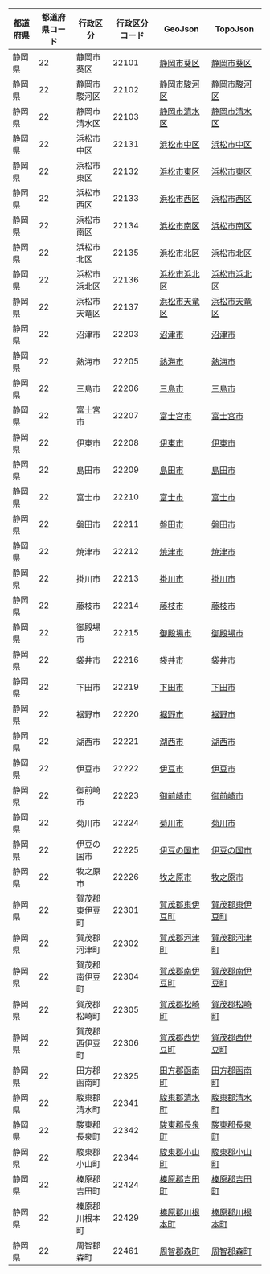 | 都道府県 | 都道府県コード | 行政区分 | 行政区分コード | GeoJson | TopoJson |
|-----------|--------------|--------- |--------------|------|------|
| 静岡県 | 22 | 静岡市葵区 | 22101 | [静岡市葵区](/geojson/cities/22/22101.json) | [静岡市葵区](/topojson/cities/22/22101.topojson) |
| 静岡県 | 22 | 静岡市駿河区 | 22102 | [静岡市駿河区](/geojson/cities/22/22102.json) | [静岡市駿河区](/topojson/cities/22/22102.topojson) |
| 静岡県 | 22 | 静岡市清水区 | 22103 | [静岡市清水区](/geojson/cities/22/22103.json) | [静岡市清水区](/topojson/cities/22/22103.topojson) |
| 静岡県 | 22 | 浜松市中区 | 22131 | [浜松市中区](/geojson/cities/22/22131.json) | [浜松市中区](/topojson/cities/22/22131.topojson) |
| 静岡県 | 22 | 浜松市東区 | 22132 | [浜松市東区](/geojson/cities/22/22132.json) | [浜松市東区](/topojson/cities/22/22132.topojson) |
| 静岡県 | 22 | 浜松市西区 | 22133 | [浜松市西区](/geojson/cities/22/22133.json) | [浜松市西区](/topojson/cities/22/22133.topojson) |
| 静岡県 | 22 | 浜松市南区 | 22134 | [浜松市南区](/geojson/cities/22/22134.json) | [浜松市南区](/topojson/cities/22/22134.topojson) |
| 静岡県 | 22 | 浜松市北区 | 22135 | [浜松市北区](/geojson/cities/22/22135.json) | [浜松市北区](/topojson/cities/22/22135.topojson) |
| 静岡県 | 22 | 浜松市浜北区 | 22136 | [浜松市浜北区](/geojson/cities/22/22136.json) | [浜松市浜北区](/topojson/cities/22/22136.topojson) |
| 静岡県 | 22 | 浜松市天竜区 | 22137 | [浜松市天竜区](/geojson/cities/22/22137.json) | [浜松市天竜区](/topojson/cities/22/22137.topojson) |
| 静岡県 | 22 | 沼津市 | 22203 | [沼津市](/geojson/cities/22/22203.json) | [沼津市](/topojson/cities/22/22203.topojson) |
| 静岡県 | 22 | 熱海市 | 22205 | [熱海市](/geojson/cities/22/22205.json) | [熱海市](/topojson/cities/22/22205.topojson) |
| 静岡県 | 22 | 三島市 | 22206 | [三島市](/geojson/cities/22/22206.json) | [三島市](/topojson/cities/22/22206.topojson) |
| 静岡県 | 22 | 富士宮市 | 22207 | [富士宮市](/geojson/cities/22/22207.json) | [富士宮市](/topojson/cities/22/22207.topojson) |
| 静岡県 | 22 | 伊東市 | 22208 | [伊東市](/geojson/cities/22/22208.json) | [伊東市](/topojson/cities/22/22208.topojson) |
| 静岡県 | 22 | 島田市 | 22209 | [島田市](/geojson/cities/22/22209.json) | [島田市](/topojson/cities/22/22209.topojson) |
| 静岡県 | 22 | 富士市 | 22210 | [富士市](/geojson/cities/22/22210.json) | [富士市](/topojson/cities/22/22210.topojson) |
| 静岡県 | 22 | 磐田市 | 22211 | [磐田市](/geojson/cities/22/22211.json) | [磐田市](/topojson/cities/22/22211.topojson) |
| 静岡県 | 22 | 焼津市 | 22212 | [焼津市](/geojson/cities/22/22212.json) | [焼津市](/topojson/cities/22/22212.topojson) |
| 静岡県 | 22 | 掛川市 | 22213 | [掛川市](/geojson/cities/22/22213.json) | [掛川市](/topojson/cities/22/22213.topojson) |
| 静岡県 | 22 | 藤枝市 | 22214 | [藤枝市](/geojson/cities/22/22214.json) | [藤枝市](/topojson/cities/22/22214.topojson) |
| 静岡県 | 22 | 御殿場市 | 22215 | [御殿場市](/geojson/cities/22/22215.json) | [御殿場市](/topojson/cities/22/22215.topojson) |
| 静岡県 | 22 | 袋井市 | 22216 | [袋井市](/geojson/cities/22/22216.json) | [袋井市](/topojson/cities/22/22216.topojson) |
| 静岡県 | 22 | 下田市 | 22219 | [下田市](/geojson/cities/22/22219.json) | [下田市](/topojson/cities/22/22219.topojson) |
| 静岡県 | 22 | 裾野市 | 22220 | [裾野市](/geojson/cities/22/22220.json) | [裾野市](/topojson/cities/22/22220.topojson) |
| 静岡県 | 22 | 湖西市 | 22221 | [湖西市](/geojson/cities/22/22221.json) | [湖西市](/topojson/cities/22/22221.topojson) |
| 静岡県 | 22 | 伊豆市 | 22222 | [伊豆市](/geojson/cities/22/22222.json) | [伊豆市](/topojson/cities/22/22222.topojson) |
| 静岡県 | 22 | 御前崎市 | 22223 | [御前崎市](/geojson/cities/22/22223.json) | [御前崎市](/topojson/cities/22/22223.topojson) |
| 静岡県 | 22 | 菊川市 | 22224 | [菊川市](/geojson/cities/22/22224.json) | [菊川市](/topojson/cities/22/22224.topojson) |
| 静岡県 | 22 | 伊豆の国市 | 22225 | [伊豆の国市](/geojson/cities/22/22225.json) | [伊豆の国市](/topojson/cities/22/22225.topojson) |
| 静岡県 | 22 | 牧之原市 | 22226 | [牧之原市](/geojson/cities/22/22226.json) | [牧之原市](/topojson/cities/22/22226.topojson) |
| 静岡県 | 22 | 賀茂郡東伊豆町 | 22301 | [賀茂郡東伊豆町](/geojson/cities/22/22301.json) | [賀茂郡東伊豆町](/topojson/cities/22/22301.topojson) |
| 静岡県 | 22 | 賀茂郡河津町 | 22302 | [賀茂郡河津町](/geojson/cities/22/22302.json) | [賀茂郡河津町](/topojson/cities/22/22302.topojson) |
| 静岡県 | 22 | 賀茂郡南伊豆町 | 22304 | [賀茂郡南伊豆町](/geojson/cities/22/22304.json) | [賀茂郡南伊豆町](/topojson/cities/22/22304.topojson) |
| 静岡県 | 22 | 賀茂郡松崎町 | 22305 | [賀茂郡松崎町](/geojson/cities/22/22305.json) | [賀茂郡松崎町](/topojson/cities/22/22305.topojson) |
| 静岡県 | 22 | 賀茂郡西伊豆町 | 22306 | [賀茂郡西伊豆町](/geojson/cities/22/22306.json) | [賀茂郡西伊豆町](/topojson/cities/22/22306.topojson) |
| 静岡県 | 22 | 田方郡函南町 | 22325 | [田方郡函南町](/geojson/cities/22/22325.json) | [田方郡函南町](/topojson/cities/22/22325.topojson) |
| 静岡県 | 22 | 駿東郡清水町 | 22341 | [駿東郡清水町](/geojson/cities/22/22341.json) | [駿東郡清水町](/topojson/cities/22/22341.topojson) |
| 静岡県 | 22 | 駿東郡長泉町 | 22342 | [駿東郡長泉町](/geojson/cities/22/22342.json) | [駿東郡長泉町](/topojson/cities/22/22342.topojson) |
| 静岡県 | 22 | 駿東郡小山町 | 22344 | [駿東郡小山町](/geojson/cities/22/22344.json) | [駿東郡小山町](/topojson/cities/22/22344.topojson) |
| 静岡県 | 22 | 榛原郡吉田町 | 22424 | [榛原郡吉田町](/geojson/cities/22/22424.json) | [榛原郡吉田町](/topojson/cities/22/22424.topojson) |
| 静岡県 | 22 | 榛原郡川根本町 | 22429 | [榛原郡川根本町](/geojson/cities/22/22429.json) | [榛原郡川根本町](/topojson/cities/22/22429.topojson) |
| 静岡県 | 22 | 周智郡森町 | 22461 | [周智郡森町](/geojson/cities/22/22461.json) | [周智郡森町](/topojson/cities/22/22461.topojson) |
